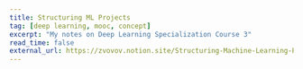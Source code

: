 ```yaml
---
title: Structuring ML Projects
tag: [deep learning, mooc, concept]
excerpt: "My notes on Deep Learning Specialization Course 3"
read_time: false
external_url: https://zvovov.notion.site/Structuring-Machine-Learning-Projects-b3d6d717d3264f248c6f159d2700a20d
---
```

